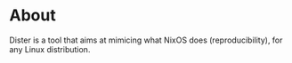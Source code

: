 # About
Dister is a tool that aims at mimicing what NixOS does (reproducibility), for any Linux distribution.

